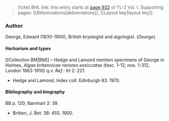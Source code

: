 > [!cite] BHL link: this entry starts at [page 932](https://www.biodiversitylibrary.org/item/103414#page/980/mode/1up) of TL-2 Vol. I.
> Supporting pages: [[Abbreviations|abbreviations]], [[Layout key|layout key]].

### Author

George, Edward (1830-1900), British bryologist and algologist. (*George*).

#### Herbarium and types

[[Collection BM|BM]] – Hedge and Lamond mention specimens of George in Holmes, *Algae britannicae rariores exsiccatae* (fasc. 1-12, nos. 1-312, London 1883-1910) q.v.
*Ref*.: IH 2: 221.
- Hedge and Lamond, Index coll. Edinburgh 83. 1970.

#### Bibliography and biography

BB p. 120; Barnhart 2: 39.
- Britten, J. Bot. 38: 455. 1900.

